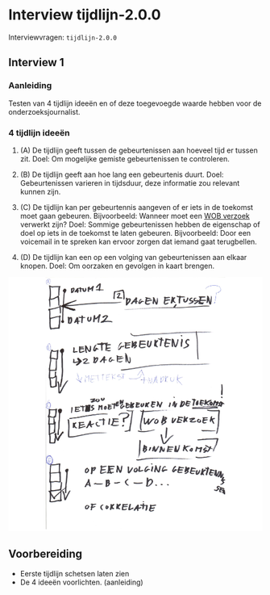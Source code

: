 # Interview tijdlijn-2.0.0

Interviewvragen: `tijdlijn-2.0.0`

## Interview 1

### Aanleiding
Testen van 4 tijdlijn ideeën en of deze toegevoegde waarde hebben voor de onderzoeksjournalist.


### 4 tijdlijn ideeën
1. (A) De tijdlijn geeft tussen de gebeurtenissen aan hoeveel tijd er tussen zit.
Doel: Om mogelijke gemiste gebeurtenissen te controleren.

2. (B) De tijdlijn geeft aan hoe lang een gebeurtenis duurt.
Doel: Gebeurtenissen varieren in tijdsduur, deze informatie zou relevant kunnen zijn.

3. (C) De tijdlijn kan per gebeurtennis aangeven of er iets in de toekomst moet gaan gebeuren. Bijvoorbeeld: Wanneer moet een [WOB verzoek](https://www.om.nl/organisatie/wet-openbaarheid/) verwerkt zijn?
Doel: Sommige gebeurtenissen hebben de eigenschap of doel op iets in de toekomst te laten gebeuren. Bijvoorbeeld: Door een voicemail in te spreken kan ervoor zorgen dat iemand gaat terugbellen.

4. (D) De tijdlijn kan een op een volging van gebeurtenissen aan elkaar knopen.
Doel: Om oorzaken en gevolgen in kaart brengen.

![Ideeën](content/schetsen23.png)

## Voorbereiding

* Eerste tijdlijn schetsen laten zien
* De 4 ideeën voorlichten. (aanleiding)






